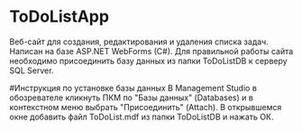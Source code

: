 # ToDoListApp
Веб-сайт для создания, редактирования и удаления списка задач. Написан на базе ASP.NET WebForms (C#). Для правильной работы сайта необходимо присоединить базу данных из папки ToDoListDB к серверу SQL Server.

#Инструкция по установке базы данных
В Management Studio в обозревателе кликнуть ПКМ по "Базы данных" (Databases) и в контекстном меню выбрать "Присоединить" (Attach).
В открывшемся окне добавить файл ToDoList.mdf из папки ToDoListDB и нажать ОК.
